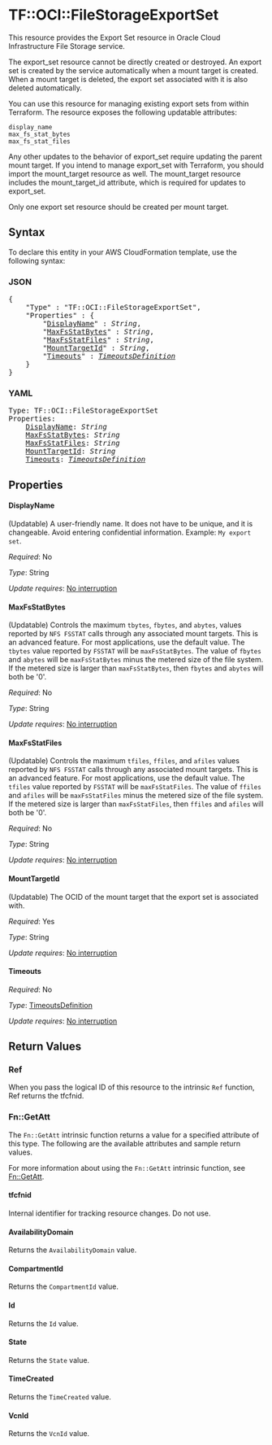 # TF::OCI::FileStorageExportSet

This resource provides the Export Set resource in Oracle Cloud Infrastructure File Storage service.

The export_set resource cannot be directly created or destroyed. An export set is created by the service automatically when a mount target is created. 
When a mount target is deleted, the export set associated with it is also deleted automatically.

You can use this resource for managing existing export sets from within Terraform. The resource exposes the following updatable attributes:

    display_name
    max_fs_stat_bytes
    max_fs_stat_files

Any other updates to the behavior of export_set require updating the parent mount target. If you intend to manage export_set with Terraform, you should import the mount_target resource as well. 
The mount_target resource includes the mount_target_id attribute, which is required for updates to export_set.

Only one export set resource should be created per mount target.

## Syntax

To declare this entity in your AWS CloudFormation template, use the following syntax:

### JSON

<pre>
{
    "Type" : "TF::OCI::FileStorageExportSet",
    "Properties" : {
        "<a href="#displayname" title="DisplayName">DisplayName</a>" : <i>String</i>,
        "<a href="#maxfsstatbytes" title="MaxFsStatBytes">MaxFsStatBytes</a>" : <i>String</i>,
        "<a href="#maxfsstatfiles" title="MaxFsStatFiles">MaxFsStatFiles</a>" : <i>String</i>,
        "<a href="#mounttargetid" title="MountTargetId">MountTargetId</a>" : <i>String</i>,
        "<a href="#timeouts" title="Timeouts">Timeouts</a>" : <i><a href="timeoutsdefinition.md">TimeoutsDefinition</a></i>
    }
}
</pre>

### YAML

<pre>
Type: TF::OCI::FileStorageExportSet
Properties:
    <a href="#displayname" title="DisplayName">DisplayName</a>: <i>String</i>
    <a href="#maxfsstatbytes" title="MaxFsStatBytes">MaxFsStatBytes</a>: <i>String</i>
    <a href="#maxfsstatfiles" title="MaxFsStatFiles">MaxFsStatFiles</a>: <i>String</i>
    <a href="#mounttargetid" title="MountTargetId">MountTargetId</a>: <i>String</i>
    <a href="#timeouts" title="Timeouts">Timeouts</a>: <i><a href="timeoutsdefinition.md">TimeoutsDefinition</a></i>
</pre>

## Properties

#### DisplayName

(Updatable) A user-friendly name. It does not have to be unique, and it is changeable. Avoid entering confidential information.  Example: `My export set`.

_Required_: No

_Type_: String

_Update requires_: [No interruption](https://docs.aws.amazon.com/AWSCloudFormation/latest/UserGuide/using-cfn-updating-stacks-update-behaviors.html#update-no-interrupt)

#### MaxFsStatBytes

(Updatable) Controls the maximum `tbytes`, `fbytes`, and `abytes`, values reported by `NFS FSSTAT` calls through any associated mount targets. This is an advanced feature. For most applications, use the default value. The `tbytes` value reported by `FSSTAT` will be `maxFsStatBytes`. The value of `fbytes` and `abytes` will be `maxFsStatBytes` minus the metered size of the file system. If the metered size is larger than `maxFsStatBytes`, then `fbytes` and `abytes` will both be '0'.

_Required_: No

_Type_: String

_Update requires_: [No interruption](https://docs.aws.amazon.com/AWSCloudFormation/latest/UserGuide/using-cfn-updating-stacks-update-behaviors.html#update-no-interrupt)

#### MaxFsStatFiles

(Updatable) Controls the maximum `tfiles`, `ffiles`, and `afiles` values reported by `NFS FSSTAT` calls through any associated mount targets. This is an advanced feature. For most applications, use the default value. The `tfiles` value reported by `FSSTAT` will be `maxFsStatFiles`. The value of `ffiles` and `afiles` will be `maxFsStatFiles` minus the metered size of the file system. If the metered size is larger than `maxFsStatFiles`, then `ffiles` and `afiles` will both be '0'.

_Required_: No

_Type_: String

_Update requires_: [No interruption](https://docs.aws.amazon.com/AWSCloudFormation/latest/UserGuide/using-cfn-updating-stacks-update-behaviors.html#update-no-interrupt)

#### MountTargetId

(Updatable) The OCID of the mount target that the export set is associated with.

_Required_: Yes

_Type_: String

_Update requires_: [No interruption](https://docs.aws.amazon.com/AWSCloudFormation/latest/UserGuide/using-cfn-updating-stacks-update-behaviors.html#update-no-interrupt)

#### Timeouts

_Required_: No

_Type_: <a href="timeoutsdefinition.md">TimeoutsDefinition</a>

_Update requires_: [No interruption](https://docs.aws.amazon.com/AWSCloudFormation/latest/UserGuide/using-cfn-updating-stacks-update-behaviors.html#update-no-interrupt)

## Return Values

### Ref

When you pass the logical ID of this resource to the intrinsic `Ref` function, Ref returns the tfcfnid.

### Fn::GetAtt

The `Fn::GetAtt` intrinsic function returns a value for a specified attribute of this type. The following are the available attributes and sample return values.

For more information about using the `Fn::GetAtt` intrinsic function, see [Fn::GetAtt](https://docs.aws.amazon.com/AWSCloudFormation/latest/UserGuide/intrinsic-function-reference-getatt.html).

#### tfcfnid

Internal identifier for tracking resource changes. Do not use.

#### AvailabilityDomain

Returns the <code>AvailabilityDomain</code> value.

#### CompartmentId

Returns the <code>CompartmentId</code> value.

#### Id

Returns the <code>Id</code> value.

#### State

Returns the <code>State</code> value.

#### TimeCreated

Returns the <code>TimeCreated</code> value.

#### VcnId

Returns the <code>VcnId</code> value.

